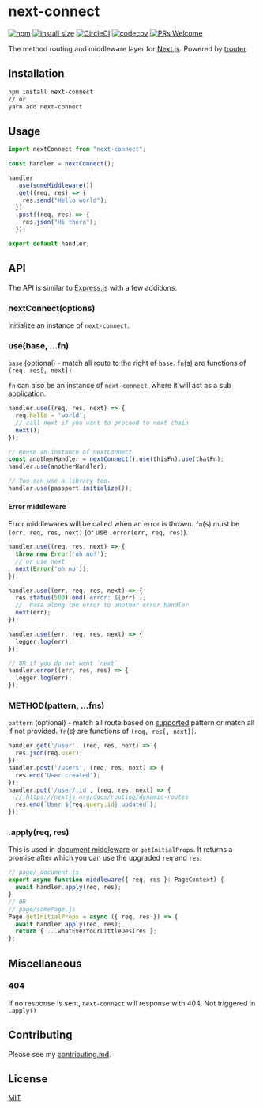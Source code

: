 # next-connect

[![npm](https://badgen.net/npm/v/next-connect)](https://www.npmjs.com/package/next-connect)
[![install size](https://packagephobia.now.sh/badge?p=next-connect)](https://packagephobia.now.sh/result?p=next-connect)
[![CircleCI](https://circleci.com/gh/hoangvvo/next-connect.svg?style=svg)](https://circleci.com/gh/hoangvvo/next-connect)
[![codecov](https://codecov.io/gh/hoangvvo/next-connect/branch/master/graph/badge.svg)](https://codecov.io/gh/hoangvvo/next-connect)
[![PRs Welcome](https://badgen.net/badge/PRs/welcome/ff5252)](CONTRIBUTING.md)

The method routing and middleware layer for [Next.js](https://nextjs.org/). Powered by [trouter](https://github.com/lukeed/trouter).

## Installation

```sh
npm install next-connect
// or
yarn add next-connect
```

## Usage

```javascript
import nextConnect from "next-connect";

const handler = nextConnect();

handler
  .use(someMiddleware())
  .get((req, res) => {
    res.send("Hello world");
  })
  .post((req, res) => {
    res.json("Hi there");
  });

export default handler;
```

## API

The API is similar to [Express.js](https://github.com/expressjs/express) with a few additions.

### nextConnect(options)

Initialize an instance of `next-connect`.

### use(base, ...fn)

`base` (optional) - match all route to the right of `base`.
`fn`(s) are functions of `(req, res[, next])`

`fn` can also be an instance of `next-connect`, where it will act as a sub application.

```javascript
handler.use((req, res, next) => {
  req.hello = 'world';
  // call next if you want to proceed to next chain
  next();
});

// Reuse an instance of nextConnect
const anotherHandler = nextConnect().use(thisFn).use(thatFn);
handler.use(anotherHandler);

// You can use a library too.
handler.use(passport.initialize());
```

#### Error middleware

Error middlewares will be called when an error is thrown. `fn`(s) must be `(err, req, res, next)` (or use `.error(err, req, res)`).

```javascript
handler.use((req, res, next) => {
  throw new Error('oh no!');
  // or use next
  next(Error('oh no'));
});

handler.use((err, req, res, next) => {
  res.status(500).end(`error: ${err}`);
  //  Pass along the error to another error handler
  next(err);
});

handler.use((err, req, res, next) => {
  logger.log(err);
});

// OR if you do not want `next`
handler.error((err, res, res) => {
  logger.log(err);
});
```

### METHOD(pattern, ...fns)

`pattern` (optional) - match all route based on [supported](https://github.com/lukeed/trouter#pattern) pattern or match all if not provided.
`fn`(s) are functions of `(req, res[, next])`.

```javascript
handler.get('/user', (req, res, next) => {
  res.json(req.user);
});
handler.post('/users', (req, res, next) => {
  res.end('User created');
});
handler.put('/user/:id', (req, res, next) => {
  // https://nextjs.org/docs/routing/dynamic-routes
  res.end(`User ${req.query.id} updated`);
});
```

### .apply(req, res)

This is used in [document middleware](https://github.com/zeit/next.js/issues/7208) or `getInitialProps`. It returns a promise after which you can use the upgraded `req` and `res`.

```javascript
// page/_document.js
export async function middleware({ req, res }: PageContext) {
  await handler.apply(req, res);
}
// OR
// page/somePage.js
Page.getInitialProps = async ({ req, res }) => {
  await handler.apply(req, res);
  return { ...whatEverYourLittleDesires };
};
```

## Miscellaneous

### 404

If no response is sent, `next-connect` will response with 404. Not triggered in `.apply()`

## Contributing

Please see my [contributing.md](CONTRIBUTING.md).

## License

[MIT](LICENSE)
